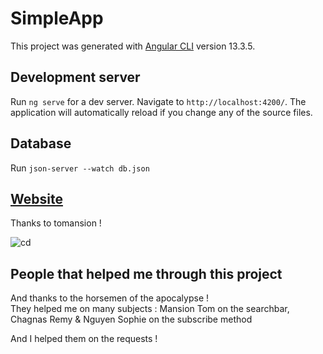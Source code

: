# SimpleApp

This project was generated with [Angular CLI](https://github.com/angular/angular-cli) version 13.3.5.

## Development server

Run `ng serve` for a dev server. Navigate to `http://localhost:4200/`. The application will automatically reload if you change any of the source files.

## Database

Run `json-server --watch db.json`


## [Website](https://webav-leandre.tomansion.fr/)
Thanks to tomansion !   

![cd](https://github.com/Polytech-Paris-Sud-Web/becq-tp2/actions/workflows/deploy.yml/badge.svg)  


## People that helped me through this project
And thanks to the horsemen of the apocalypse !  
They helped me on many subjects :
Mansion Tom on the searchbar, Chagnas Remy & Nguyen Sophie on the subscribe method  

And I helped them on the requests ! 

